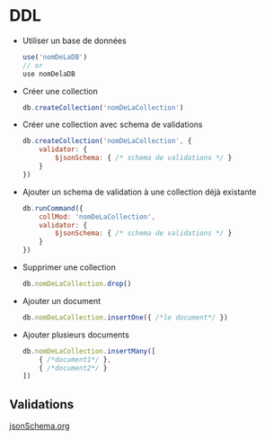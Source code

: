 # DDL

- Utiliser un base de données

    ```js
    use('nomDeLaDB')
    // or
    use nomDelaDB
    ```

- Créer une collection
    ```js
    db.createCollection('nomDeLaCollection')
    ```

- Créer une collection avec schema de validations
    ```js
    db.createCollection('nomDeLaCollection', {
        validator: {
            $jsonSchema: { /* schema de validations */ }
        }
    })
    ```

- Ajouter un schema de validation à une collection déjà existante
    ```js
    db.runCommand({
        collMod: 'nomDeLaCollection',
        validator: {
            $jsonSchema: { /* schema de validations */ }
        }
    })
    ```

- Supprimer une collection
    ```js
    db.nomDeLaCollection.drop()
    ```

- Ajouter un document
    ```js
    db.nomDeLaCollection.insertOne({ /*le document*/ })
    ```

- Ajouter plusieurs documents
    ```js
    db.nomDeLaCollection.insertMany([
        { /*document1*/ },
        { /*document2*/ }
    ])
    ```

## Validations
[jsonSchema.org](https://json-schema.org/)
